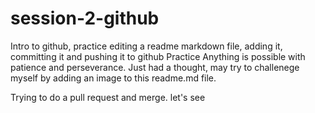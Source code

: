 # session-2-github
Intro to github, practice editing a readme markdown file, adding it, committing it and pushing it to github
Practice
Anything is possible with patience and perseverance.
Just had a thought, may try to challenege myself by adding an image to this readme.md file.

Trying to do a pull request and merge. let's see
